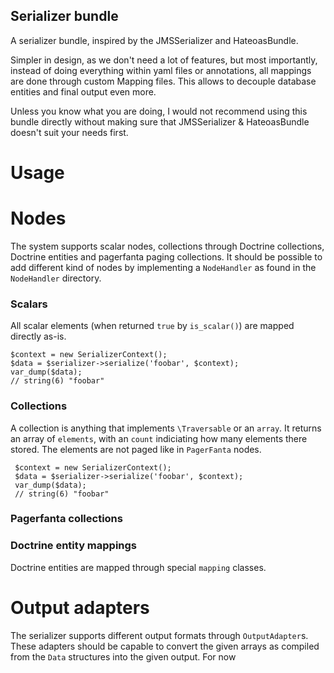 Serializer bundle
-----------------

A serializer bundle, inspired by the JMSSerializer and HateoasBundle.

Simpler in design, as we don't need a lot of features, but most importantly,
instead of doing everything within yaml files or annotations, all mappings are done
through custom Mapping files. This allows to decouple database entities and final 
output even more. 

Unless you know what you are doing, I would not recommend using this bundle 
directly without making sure that JMSSerializer & HateoasBundle doesn't suit your 
needs first.



# Usage

# Nodes
The system supports scalar nodes, collections through Doctrine collections, Doctrine entities and pagerfanta paging 
collections. It should be possible to add different kind of nodes by implementing a `NodeHandler` as found in the 
`NodeHandler` directory.


### Scalars
All scalar elements (when returned `true` by `is_scalar()`) are mapped directly as-is. 

    $context = new SerializerContext();
    $data = $serializer->serialize('foobar', $context);
    var_dump($data);
    // string(6) "foobar"
    

### Collections
A collection is anything that implements `\Traversable` or an `array`. It returns an array of `elements`, with an 
`count` indiciating how many elements there stored. The elements are not paged like in `PagerFanta` nodes.
 
 
     $context = new SerializerContext();
     $data = $serializer->serialize('foobar', $context);
     var_dump($data);
     // string(6) "foobar"


### Pagerfanta collections 

### Doctrine entity mappings
Doctrine entities are mapped through special `mapping` classes.


# Output adapters
The serializer supports different output formats through `OutputAdapter`s. These adapters should be capable to convert 
the given arrays as compiled from the `Data` structures into the given output. For now
